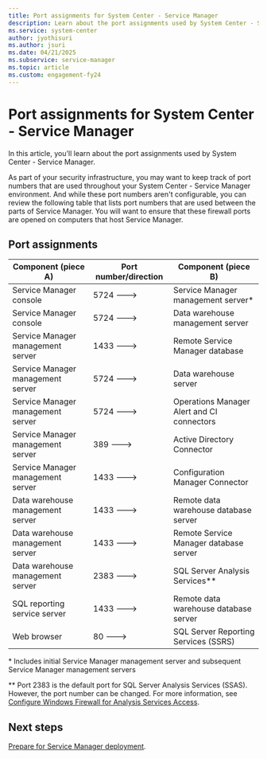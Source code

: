 ```yaml
---
title: Port assignments for System Center - Service Manager
description: Learn about the port assignments used by System Center - Service Manager.
ms.service: system-center
author: jyothisuri
ms.author: jsuri
ms.date: 04/21/2025
ms.subservice: service-manager
ms.topic: article
ms.custom: engagement-fy24
---
```


# Port assignments for System Center - Service Manager


In this article, you'll learn about the port assignments used by System Center - Service Manager.

As part of your security infrastructure, you may want to keep track of port numbers that are used throughout your System Center - Service Manager environment. And while these port numbers aren't configurable, you can review the following table that lists port numbers that are used between the parts of Service Manager. You will want to ensure that these firewall ports are opened on computers that host Service Manager.  

## Port assignments  

|Component (piece A)|Port number/direction|Component (piece B)|  
|-----------------------------------|-------------------------------|-----------------------------------|  
|Service Manager console|5724 \-\-\-\>|Service Manager management server\*|  
|Service Manager console|5724 \-\-\-\>|Data warehouse management server|  
|Service Manager management server|1433 \-\-\-\>|Remote Service Manager database|  
|Service Manager management server|5724 \-\-\-\>|Data warehouse server|  
|Service Manager management server|5724 \-\-\-\>|Operations Manager Alert and CI connectors|  
|Service Manager management server|389 \-\-\-\>|Active Directory Connector|  
|Service Manager management server|1433 \-\-\-\>|Configuration Manager Connector|  
|Data warehouse management server|1433 \-\-\-\>|Remote data warehouse database server|  
|Data warehouse management server|1433 \-\-\-\>|Remote Service Manager database server|  
|Data warehouse management server|2383 \-\-\-\>|SQL Server Analysis Services\*\*|  
|SQL reporting service server|1433 \-\-\-\>|Remote data warehouse database server|  
|Web browser|80 \-\-\-\>|SQL Server Reporting Services \(SSRS\)|  

 \* Includes initial Service Manager management server and subsequent Service Manager management servers  

 \*\* Port 2383 is the default port for SQL Server Analysis Services \(SSAS\). However, the port number can be changed. For more information, see [Configure Windows Firewall for Analysis Services Access](/analysis-services/instances/configure-the-windows-firewall-to-allow-analysis-services-access?viewFallbackFrom=sql-server-ver15).  

## Next steps

[Prepare for Service Manager deployment](prepare-deploy.md).
